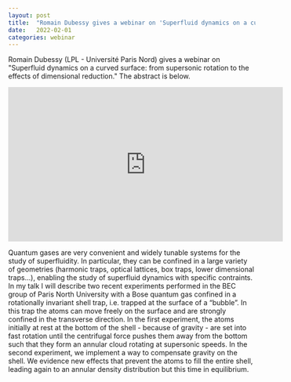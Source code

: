 ```yaml
---
layout: post
title:  "Romain Dubessy gives a webinar on 'Superfluid dynamics on a curved surface: from supersonic rotation to the effects of dimensional reduction' at 4pm UK time"
date:   2022-02-01
categories: webinar
---
```

Romain Dubessy (LPL - Université Paris Nord) gives a webinar on "Superfluid dynamics on a curved surface: from supersonic rotation to the effects of dimensional reduction." The abstract is below.

<iframe width="560" height="315" src="https://youtu.be/PmZ3qXdpnS8" frameborder="0" allow="accelerometer; autoplay; clipboard-write; encrypted-media; gyroscope; picture-in-picture" allowfullscreen></iframe>

Quantum gases are very convenient and widely tunable systems for the study of superfluidity. In particular, they can be confined in a large variety of geometries (harmonic traps, optical lattices, box traps, lower dimensional traps...), enabling the study of superfluid dynamics with specific contraints. In my talk I will describe two recent experiments performed in the BEC group of Paris North University with a Bose quantum gas confined in a rotationally invariant shell trap, i.e. trapped at the surface of a “bubble”. In this trap the atoms can move freely on the surface and are strongly confined in the transverse direction. In the first experiment, the atoms initially at rest at the bottom of the shell - because of gravity - are set into fast rotation until the centrifugal force pushes them away from the bottom such that they form an annular cloud rotating at supersonic speeds. In the second experiment, we implement a way to compensate gravity on the shell. We evidence new effects that prevent the atoms to fill the entire shell, leading again to an annular density distribution but this time in equilibrium.
